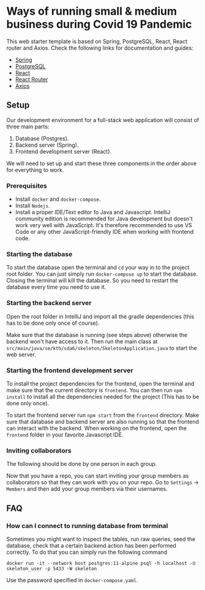 # Ways of running small & medium business during Covid 19 Pandemic

This web starter template is based on Spring, PostgreSQL, React, React router and Axios. Check the following links for documentation and guides:

- [Spring](https://spring.io/projects/spring-boot)
- [PostgreSQL](https://www.postgresql.org)
- [React](https://reactjs.org)
- [React Router](https://reacttraining.com/react-router/web/guides/quick-start)
- [Axios](https://github.com/axios/axios)

## Setup

Our development environment for a full-stack web application will consist of three main parts:

1. Database (Postgres).
2. Backend server (Spring).
3. Frontend development server (React).

We will need to set up and start these three components in the order above for everything to work.

### Prerequisites

- Install `docker` and `docker-compose`.
- Install `Nodejs`.
- Install a proper IDE/Text editor fo Java and Javascript. IntelliJ community edition is recommended for Java development but doesn't work very well with JavaScript. It's therefore recommended to use VS Code or any other JavaScript-friendly IDE when working with frontend code.

### Starting the database

To start the database open the terminal and `cd` your way in to the project root folder. You can just simply run
`docker-compose up` to start the database. Closing the terminal will kill the database. So you need to restart the database every time you need to use it.

### Starting the backend server

Open the root folder in IntelliJ and import all the gradle dependencies (this has to be done only once of course).

Make sure that the database is running (see steps above) otherwise the backend won't have access to it. Then run the main class at `src/main/java/se/kth/sda6/skeleton/SkeletonApplication.java` to start the web server.

### Starting the frontend development server

To install the project dependencies for the frontend, open the terminal and make sure that the current directory is `frontend`. You can then run `npm install` to install all the dependencies needed for the project (This has to be done only once).

To start the frontend server run `npm start` from the `frontend` directory. Make sure that database and backend server are also running so that the frontend can interact with the backend.
When working on the frontend, open the `frontend` folder in your favorite Javascript IDE.  

### Inviting collaborators

The following should be done by one person in each group.

Now that you have a repo, you can start inviting your group members as collaborators so that they can work
with you on your repo. Go to `Settings` -> `Members` and then add your group members via their usernames.

## FAQ

### How can I connect to running database from terminal

Sometimes you might want to inspect the tables, run raw queries, seed the database, check that a certain backend action has been performed correctly. To do that you can simply run the following command

`docker run -it --network host postgres:11-alpine psql -h localhost -U skeleton_user -p 5433 -W skeleton`

Use the password specified in `docker-compose.yaml`.
